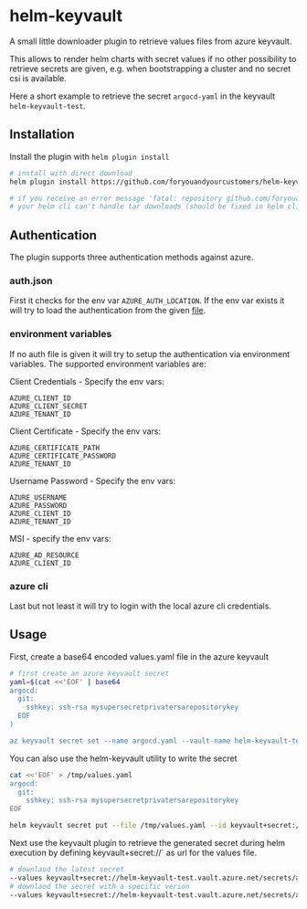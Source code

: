# helm-keyvault

A small little downloader plugin to retrieve values files from azure keyvault.

This allows to render helm charts with secret values if no other possibility to retrieve secrets
are given, e.g. when bootstrapping a cluster and no secret csi is available.

Here a short example to retrieve the secret `argocd-yaml` in the keyvault `helm-keyvault-test`.

## Installation

Install the plugin with `helm plugin install`

```bash
# install with direct download
helm plugin install https://github.com/foryouandyourcustomers/helm-keyvault/releases/download/0.1.0/helm-keyvault_Linux_x86_64.tar.gz

# if you receive an error message 'fatal: repository github.com/foryouandyourcustomers/helm-keyvault/releases/download/0.0.2/helm-keyvault_Linux_x86_64.tar.gz/ not found 
# your helm cli can't handle tar downloads (should be fixed in helm cli v3.8!). You need to install the plugin manually
```

## Authentication

The plugin supports three authentication methods against azure.


### auth.json
First it checks for the env var `AZURE_AUTH_LOCATION`. If the env var exists it will try to load the
authentication from the given [file](https://docs.microsoft.com/en-us/dotnet/azure/sdk/authentication#mgmt-file). 

### environment variables
If no auth file is given it will try to setup the authentication via environment variables.
The supported environment variables are:

Client Credentials - Specify the env vars:

    AZURE_CLIENT_ID
    AZURE_CLIENT_SECRET
    AZURE_TENANT_ID

Client Certificate - Specify the env vars:

    AZURE_CERTIFICATE_PATH
    AZURE_CERTIFICATE_PASSWORD
    AZURE_TENANT_ID

Username Password - Specify the env vars:

    AZURE_USERNAME
    AZURE_PASSWORD
    AZURE_CLIENT_ID
    AZURE_TENANT_ID

MSI - specify the env vars:

    AZURE_AD_RESOURCE
    AZURE_CLIENT_ID

### azure cli
Last but not least it will try to login with the local azure cli credentials.

## Usage

First, create a base64 encoded values.yaml file in the azure keyvault
```bash
# first create an azure keyvault secret
yaml=$(cat <<'EOF' | base64
argocd:
  git:
    sshkey: ssh-rsa mysupersecretprivatersarepositorykey
  EOF
)

az keyvault secret set --name argocd.yaml --vault-name helm-keyvault-test --value $yaml --encoding base64
```

You can also use the helm-keyvault utility to write the secret
```bash
cat <<'EOF' > /tmp/values.yaml
argocd:
  git:
    sshkey: ssh-rsa mysupersecretprivatersarepositorykey
EOF

helm keyvault secret put --file /tmp/values.yaml --id keyvault+secret://helm-keyvault-test.vault.azure.net/secrets/argocd-yaml
```

Next use the keyvault plugin to retrieve the generated secret during helm execution by defining
keyvault+secret://` as url for the values file.

```bash
# downlaod the latest secret
--values keyvault+secret://helm-keyvault-test.vault.azure.net/secrets/argocd-yaml
# downlaod the secret with a specific verion
--values keyvault+secret://helm-keyvault-test.vault.azure.net/secrets/argocd-yaml/2d6e0430c0724ad1bdc277af8b549c57
```
